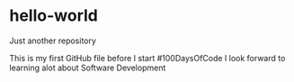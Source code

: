 # hello-world
Just another repository

This is my first GitHub file before I start #100DaysOfCode
I look forward to learning alot about Software Development
